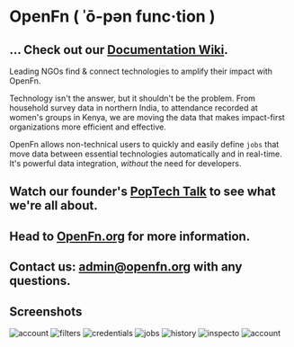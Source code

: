 # OpenFn ( ˈō-pən func·tion )

## ... Check out our [Documentation Wiki](https://github.com/OpenFn/core-docs/wiki). ##

Leading NGOs find & connect technologies to amplify their impact with OpenFn.

Technology isn't the answer, but it shouldn't be the problem. From household survey data in northern India, to attendance recorded at women's groups in Kenya, we are moving the data that makes impact-first organizations more efficient and effective.

OpenFn allows non-technical users to quickly and easily define `jobs` that move data between essential technologies automatically and in real-time. It's powerful data integration, *without* the need for developers.

## Watch our founder's [PopTech Talk](https://player.vimeo.com/video/143660667) to see what we're all about. ##

## Head to [OpenFn.org](www.openfn.org) for more information. ##

## Contact us: admin@openfn.org with any questions.

## Screenshots
![account](https://github.com/OpenFn/core-docs/blob/master/images/Account.png)
![filters](https://github.com/OpenFn/core-docs/blob/master/images/Filters.png)
![credentials](https://github.com/OpenFn/core-docs/blob/master/images/Credentials.png)
![jobs](https://github.com/OpenFn/core-docs/blob/master/images/Jobs.png)
![history](https://github.com/OpenFn/core-docs/blob/master/images/History.png)
![inspecto](https://github.com/OpenFn/core-docs/blob/master/images/Inspector_Many_Jobs.png)
![account](https://github.com/OpenFn/core-docs/blob/master/images/Account.png)
